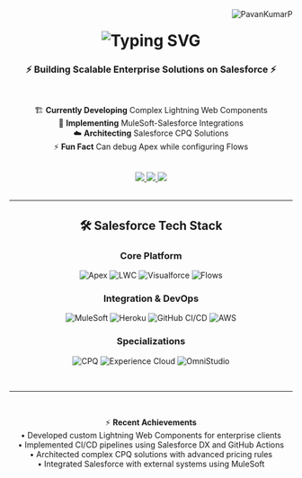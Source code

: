 <img align="right" src="https://komarev.com/ghpvc/?username=PavanKumarP&label=PROFILE+VIEWS&color=00F72E&style=flat" alt="PavanKumarP" />

<h1 align="center">
  <img src="https://readme-typing-svg.herokuapp.com?font=JetBrains+Mono&weight=600&size=32&duration=4000&pause=1000&color=00F72E&center=true&vCenter=true&width=600&lines=%F0%9F%92%BB+Salesforce+Application+Developer;Certified+Platform+Developer+I+%26+II;Full+Stack+Salesforce+Solutions;Cloud+Architect+%26+Integration+Expert" alt="Typing SVG" />
</h1>

<h3 align="center">⚡ Building Scalable Enterprise Solutions on Salesforce ⚡</h3>

<br/>

<div align="center">
  
  🏗️ **Currently Developing** Complex Lightning Web Components  
  🔗 **Implementing** MuleSoft-Salesforce Integrations  
  ☁️ **Architecting** Salesforce CPQ Solutions  
  ⚡ **Fun Fact** Can debug Apex while configuring Flows  

</div>

<br/>

<div align="center"> 
  <a href="mailto:pavan.trippintown@gmail.com">
    <img src="https://img.shields.io/badge/Gmail-333333?style=for-the-badge&logo=gmail&logoColor=red" />
  </a>
  <a href="https://linkedin.com/in/pavan-kumar-p-741041169" target="_blank">
    <img src="https://img.shields.io/badge/LinkedIn-0A66C2?style=for-the-badge&logo=linkedin&logoColor=white" />
  </a>
  <a href="https://trailblazer.me/id/pavankumar" target="_blank">
    <img src="https://img.shields.io/badge/Trailhead-00A1E0?style=for-the-badge&logo=salesforce&logoColor=white" />
  </a>
</div>

<br/>
<hr/>

<h2 align="center">🛠️ Salesforce Tech Stack</h2>

<div align="center">

### **Core Platform**
![Apex](https://img.shields.io/badge/Apex-00A1E0?style=for-the-badge&logo=salesforce&logoColor=white)
![LWC](https://img.shields.io/badge/Lightning_Web_Components-00A1E0?style=for-the-badge&logo=salesforce&logoColor=white)
![Visualforce](https://img.shields.io/badge/Visualforce-00A1E0?style=for-the-badge&logo=salesforce&logoColor=white)
![Flows](https://img.shields.io/badge/Flow_Automation-00A1E0?style=for-the-badge&logo=salesforce&logoColor=white)

### **Integration & DevOps**
![MuleSoft](https://img.shields.io/badge/MuleSoft-00A1E0?style=for-the-badge&logo=mulesoft&logoColor=white)
![Heroku](https://img.shields.io/badge/Heroku-430098?style=for-the-badge&logo=heroku&logoColor=white)
![GitHub CI/CD](https://img.shields.io/badge/Salesforce_DX-181717?style=for-the-badge&logo=github&logoColor=white)
![AWS](https://img.shields.io/badge/AWS_Integration-232F3E?style=for-the-badge&logo=amazonaws&logoColor=white)

### **Specializations**
![CPQ](https://img.shields.io/badge/Salesforce_CPQ-00A1E0?style=for-the-badge&logo=salesforce&logoColor=white)
![Experience Cloud](https://img.shields.io/badge/Experience_Cloud-00A1E0?style=for-the-badge&logo=salesforce&logoColor=white)
![OmniStudio](https://img.shields.io/badge/OmniStudio-00A1E0?style=for-the-badge&logo=salesforce&logoColor=white)

</div>

<br/>
<hr/>
<br/>

<div align="center">
  
⚡ **Recent Achievements**  
• Developed custom Lightning Web Components for enterprise clients      
• Implemented CI/CD pipelines using Salesforce DX and GitHub Actions  
• Architected complex CPQ solutions with advanced pricing rules  
• Integrated Salesforce with external systems using MuleSoft  

</div>
